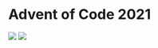 Advent of Code 2021
===================

![](https://img.shields.io/badge/stars%20⭐-6-yellow) ![](https://img.shields.io/badge/days%20completed-3-red)